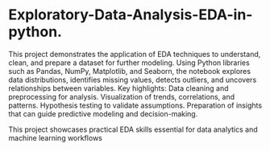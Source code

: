 # Exploratory-Data-Analysis-EDA-in-python.
This project demonstrates the application of EDA techniques to understand, clean, and prepare a dataset for further modeling. Using Python libraries such as Pandas, NumPy, Matplotlib, and Seaborn, the notebook explores data distributions, identifies missing values, detects outliers, and uncovers relationships between variables.
Key highlights:
Data cleaning and preprocessing for analysis.
Visualization of trends, correlations, and patterns.
Hypothesis testing to validate assumptions.
Preparation of insights that can guide predictive modeling and decision-making.

This project showcases practical EDA skills essential for data analytics and machine learning workflows
